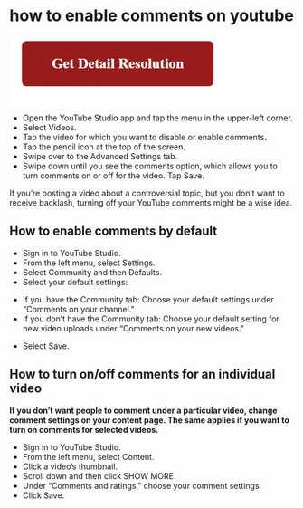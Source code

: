 # how to enable comments on youtube

[![how to enable comments on youtube](gett-detail.png)](https://github.com/techtar0get/how.to.enable.comments.on.youtube)

* Open the YouTube Studio app and tap the menu in the upper-left corner.
* Select Videos.
* Tap the video for which you want to disable or enable comments.
* Tap the pencil icon at the top of the screen.
* Swipe over to the Advanced Settings tab.
* Swipe down until you see the comments option, which allows you to turn comments on or off for the video. Tap Save.

If you’re posting a video about a controversial topic, but you don’t want to receive backlash, turning off your YouTube comments might be a wise idea.

## How to enable comments by default

* Sign in to YouTube Studio.
* From the left menu, select Settings.
* Select Community and then Defaults.
* Select your default settings:
- If you have the Community tab: Choose your default settings under “Comments on your channel."
- If you don’t have the Community tab: Choose your default setting for new video uploads under “Comments on your new videos."
* Select Save.

## How to turn on/off comments for an individual video

**If you don’t want people to comment under a particular video, change comment settings on your content page. The same applies if you want to turn on comments for selected videos.**

* Sign in to YouTube Studio.
* From the left menu, select Content.
* Click a video’s thumbnail.
* Scroll down and then click SHOW MORE.
* Under “Comments and ratings," choose your comment settings.
* Click Save.
